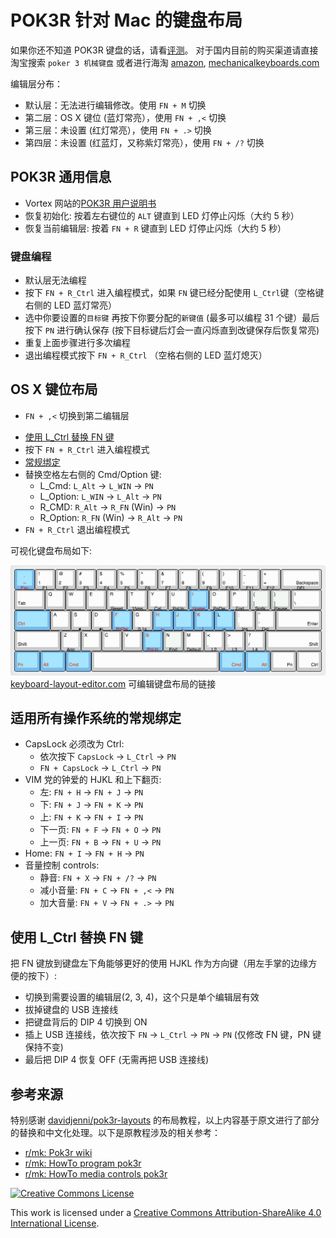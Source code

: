 # POK3R 针对 Mac 的键盘布局

如果你还不知道 POK3R 键盘的话，请看[评测](https://www.youtube.com/watch?v=8wjW-Or1jg8)。
对于国内目前的购买渠道请直接淘宝搜索 `poker 3 机械键盘` 或者进行海淘 [amazon](http://smile.amazon.com/Mechanical-Keyboard-Keycaps-Cherry-Mx-Blue/dp/B00OFM51L2/), [mechanicalkeyboards.com](https://mechanicalkeyboards.com/shop/index.php?l=product_detail&p=1233)

编辑层分布：

- 默认层：无法进行编辑修改。使用 `FN + M` 切换
- 第二层：OS X 键位 (蓝灯常亮），使用 `FN + ,<` 切换
- 第三层：未设置 (红灯常亮），使用 `FN + .>` 切换
- 第四层：未设置 (红蓝灯，又称紫灯常亮），使用 `FN + /?` 切换

## POK3R 通用信息
- Vortex 网站的[POK3R 用户说明书](http://www.vortexgear.tw/db/upload/webdata4/vortex_20156296454697283.pdf)
- 恢复初始化: 按着左右键位的 `ALT` 键直到 LED 灯停止闪烁（大约 5 秒）
- 恢复当前编辑层: 按着 `FN + R` 键直到 LED 灯停止闪烁（大约 5 秒）

### 键盘编程
- 默认层无法编程
- 按下 `FN + R_Ctrl` 进入编程模式，如果 `FN` 键已经分配使用 `L_Ctrl`键（空格键右侧的 LED 蓝灯常亮）
- 选中你要设置的`目标键` 再按下你要分配的`新键值` (最多可以编程 31 个键）最后按下 `PN` 进行确认保存 (按下目标键后灯会一直闪烁直到改键保存后恢复常亮)
- 重复上面步骤进行多次编程
- 退出编程模式按下 `FN + R_Ctrl` （空格右侧的 LED 蓝灯熄灭）

## OS X 键位布局
- `FN + ,<` 切换到第二编辑层
* [使用 L_Ctrl 替换 FN 键](#Move_FN)
* 按下 `FN + R_Ctrl` 进入编程模式
* [常规绑定](#common_bindings)
* 替换空格左右侧的 Cmd/Option 键:
  * L_Cmd: `L_Alt` -> `L_WIN` -> `PN`
  * L_Option: `L_WIN` -> `L_Alt` -> `PN`
  * R_CMD: `R_Alt` -> `R_FN` (Win) -> `PN`
  * R_Option: `R_FN` (Win) -> `R_Alt` -> `PN`
* `FN + R_Ctrl` 退出编程模式

可视化键盘布局如下:

![OSX 布局](img/layout-osx.png)
[keyboard-layout-editor.com](http://www.keyboard-layout-editor.com/##@_backcolor=%233b3a3a&name=POK3R%20white%20version%20for%20OS%20X&author=icyleaf.cn%2F@gmail.com&switchMount=cherry&switchBrand=cherry&switchType=MX1A-11xx&pcb:true%3B&@_c=%2379bbec&t=%23ba1312&a:5%3B&=%0A~%0A%0A%0AEsc%0A%0A%60&_c=%23cccccc&t=%23000000&a:4%3B&=!%0A1%0A%0A%0AF1&=%2F@%0A2%0A%0A%0AF2&=%23%0A3%0A%0A%0AF3&=$%0A4%0A%0A%0AF4&=%25%0A5%0A%0A%0AF5&=%5E%0A6%0A%0A%0AF6&=%2F&%0A7%0A%0A%0AF7&=*%0A8%0A%0A%0AF8&=(%0A9%0A%0A%0AF9&=)%0A0%0A%0A%0AF10&=%2F_%0A-%0A%0A%0AF11&=+%0A%2F=%0A%0A%0AF12&_w:2%3B&=%0A%0A%0ABackspace%0ADEL%3B&@_w:1.5%3B&=%0ATab&=Q&=W&=E&=R%0A%0A%0A%0AReset&=T%0A%0A%0A%0A15ms&=Y%0A%0A%0A%0ACal&=U%0A%0A%0A%0APgUp&_c=%2379bbec&t=%23ba1312%3B&=I%0A%0A%0A%0AHome&_c=%23cccccc&t=%23000000%3B&=O%0A%0A%0A%0APgDw&=P%0A%0A%0A%0AEnd&_c=%23c4c8c5%3B&=%7B%0A%5B%0A%0A%0AScrlk&=%7D%0A%5D%0A%0A%0APause&_c=%23cccccc&w:1.5%3B&=%7C%0A%5C%3B&@_c=%2379bbec&t=%23ba1312&w:1.75%3B&=%0ACtrl&_c=%23cccccc&t=%23000000%3B&=A&=S%0A%0A%0A%0A%3Ci%20class%2F='kb%20kb-Multimedia-Volume-Down-1'%3E%3C%2F%2Fi%3E&=D%0A%0A%0A%0A%3Ci%20class%2F='kb%20kb-Multimedia-Volume-Up-1'%3E%3C%2F%2Fi%3E&=F%0A%0A%0A%0A%3Ci%20class%2F='kb%20kb-Multimedia-Mute-1'%3E%3C%2F%2Fi%3E&=G%0A%0A%0A%0A0.1s&_c=%2379bbec&t=%23ba1312%3B&=H%0A%0A%0A%0A%3Ci%20class%2F='kb%20kb-Arrows-Left'%3E%3C%2F%2Fi%3E&=J%0A%0A%0A%0A%3Ci%20class%2F='kb%20kb-Arrows-Down'%3E%3C%2F%2Fi%3E&=K%0A%0A%0A%0A%3Ci%20class%2F='kb%20kb-Arrows-Up'%3E%3C%2F%2Fi%3E&_t=%23000000%3B&=L%0A%0A%0A%0A%3Ci%20class%2F='kb%20kb-Arrows-Right'%3E%3C%2F%2Fi%3E&_c=%23cccccc%3B&=%2F:%0A%2F%3B%0A%0A%0AIns&=%22%0A'%0A%0A%0ADel&_st=MX3A-L1xx&w:2.25%3B&=%0A%0A%0AEnter%3B&@_st=&w:2.25%3B&=%0AShift&=Z%0A%0A%0A%0AApp&=X&=C%0A%0A%0A%0A%3Ci%20class%2F='kb%20kb-Unicode-Screen-Dim'%3E%3C%2F%2Fi%3E&=V%0A%0A%0A%0A%3Ci%20class%2F='kb%20kb-Unicode-Screen-Bright'%3E%3C%2F%2Fi%3E&=B%0A%0A%0A%0A0.5s&_c=%23c4c8c5%3B&=N%0A%0A%0A%0AEnd&_c=%23cccccc%3B&=M%0A%0A%0A%0ADefault&=%3C%0A,%0A%0A%0AL2&=%3E%0A.%0A%0A%0AL3&=%3F%0A%2F%2F%0A%0A%0AL4&_w:2.75%3B&=%0A%0A%0AShift%3B&@_c=%2379bbec&t=%23ba1312&w:1.25%3B&=%0AFn&_w:1.25%3B&=%0AAlt&_w:1.25%3B&=%0ACmd&_c=%23cccccc&t=%23000000&a:7&w:6.25%3B&=&_c=%2379bbec&t=%23ba1312&a:4&w:1.25%3B&=%0A%0A%0ACmd&_w:1.25%3B&=%0A%0A%0AAlt&_c=%23cccccc&t=%23000000&w:1.25%3B&=%0A%0A%0APn&_w:1.25%3B&=%0A%0A%0ACtrl) 可编辑键盘布局的链接

## <a name="common_bindings"></a>适用所有操作系统的常规绑定
* CapsLock 必须改为 Ctrl:
  * 依次按下 `CapsLock` -> `L_Ctrl` -> `PN`
  * `FN + CapsLock` -> `L_Ctrl` -> `PN`
* VIM 党的钟爱的 HJKL 和上下翻页:
  * 左: `FN + H` -> `FN + J` -> `PN`
  * 下: `FN + J` -> `FN + K` -> `PN`
  * 上: `FN + K` -> `FN + I` -> `PN`
  * 下一页: `FN + F` -> `FN + O` -> `PN`
  * 上一页: `FN + B` -> `FN + U` -> `PN`
* Home: `FN + I` -> `FN + H` -> `PN`
* 音量控制 controls:
  * 静音: `FN + X` -> `FN + /?` -> `PN`
  * 减小音量: `FN + C` -> `FN + ,<` -> `PN`
  * 加大音量: `FN + V` -> `FN + .>` -> `PN`

## <a name="Move_FN"></a>使用 L_Ctrl 替换 FN 键
把 FN 键放到键盘左下角能够更好的使用 HJKL 作为方向键（用左手掌的边缘方便的按下）:
* 切换到需要设置的编辑层(2, 3, 4)，这个只是单个编辑层有效
* 拔掉键盘的 USB 连接线
* 把键盘背后的 DIP 4 切换到 ON
* 插上 USB 连接线，依次按下 `FN` -> `L_Ctrl` -> `PN` -> `PN` (仅修改 FN 键，PN 键保持不变)
* 最后把 DIP 4 恢复 OFF (无需再把 USB 连接线)

## 参考来源

特别感谢 [davidjenni/pok3r-layouts](https://github.com/davidjenni/pok3r-layouts) 的布局教程，以上内容基于原文进行了部分的替换和中文化处理。以下是原教程涉及的相关参考：

* [r/mk: Pok3r wiki](https://www.reddit.com/r/MechanicalKeyboards/wiki/pok3r)
* [r/mk: HowTo program pok3r](http://www.reddit.com/r/MechanicalKeyboards/comments/35uy60/guide_howto_program_your_pok3r_programming_layers/)
* [r/mk: HowTo media controls pok3r](http://www.reddit.com/r/MechanicalKeyboards/comments/37j3sx/guide_modification_pok3r_media_volume_controls_hw/)
 
<a rel="license" href="http://creativecommons.org/licenses/by-sa/4.0/"><img alt="Creative Commons License" style="border-width:0" src="https://i.creativecommons.org/l/by-sa/4.0/88x31.png" /></a>

This work is licensed under a <a rel="license" href="http://creativecommons.org/licenses/by-sa/4.0/">Creative Commons Attribution-ShareAlike 4.0 International License</a>.

